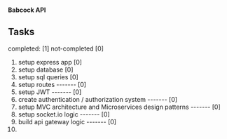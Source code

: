 #### Babcock API



## Tasks

completed: [1]
not-completed [0]

1. setup express app [0]
2. setup database    [0]
3. setup sql queries [0]
4. setup routes  ------- [0]
5. setup JWT ------- [0]
5. create authentication / authorization system  ------- [0]
6. setup MVC architecture and Microservices design patterns  ------- [0]
7. setup socket.io logic ------- [0]
8. build api gateway logic   ------- [0]
9. 